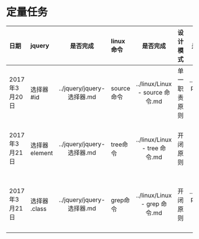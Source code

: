 

# 定量任务


| 日期  | jquery | 是否完成  |  linux命令 | 是否完成   | 设计模式 | 是否完成   |   非限定  | 是否完成   | 
| :--  | :-- | :--: | :-- | :--: | :-- | :--: | :-- | :--: |
| 2017年3月20日 |  选择器 #id        |  ../jquery/jquery-选择器.md        |   source命令 |   ../linux/Linux - source 命令.md    |  单一职责原则    |  ../design-patterns/六大原则.md   |   初始化与清理   |        |
| 2017年3月21日 |  选择器 element        |  ../jquery/jquery-选择器.md        |  tree命令   |   ../linux/Linux - tree 命令.md     | 开闭原则    |     |  初始化与清理    |        |
| 2017年3月21日 |  选择器 .class        |     ../jquery/jquery-选择器.md     |  grep命令   |   ../linux/Linux - grep 命令.md     | 开闭原则    |   ../design-patterns/六大原则.md    |  初始化与清理    |  √   |



